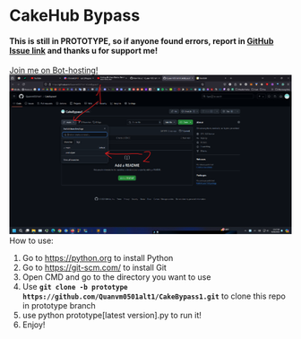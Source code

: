 # CakeHub Bypass
#### This is still in **PROTOTYPE**, so if anyone found errors, report in [GitHub Issue link](https://github.com/Quanvm0501alt1/CakeBypass1/issues) and thanks u for support me!
[Join me on Bot-hosting!](https://bot-hosting.net/?aff=1285860403007586366)
![how to go to prototype branch](https://raw.githubusercontent.com/Quanvm0501alt1/CakeBypass1/refs/heads/prototype/pictures.bmp)
How to use:
1. Go to https://python.org to install Python
2. Go to https://git-scm.com/ to install Git
3. Open CMD and go to the directory you want to use
4. Use **`git clone -b prototype https://github.com/Quanvm0501alt1/CakeBypass1.git`** to clone this repo in prototype branch
5. use python prototype[latest version].py to run it!
6. Enjoy!

